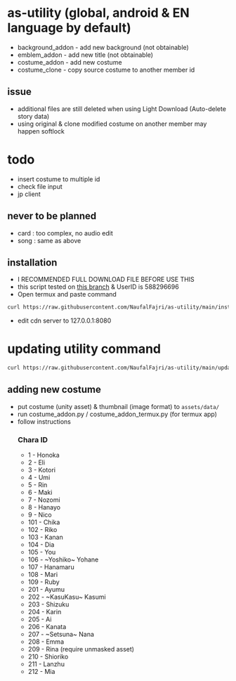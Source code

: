 # as-utility (global, android & EN language by default)
- background_addon - add new background (not obtainable)
- emblem_addon - add new title (not obtainable)
- costume_addon - add new costume
- costume_clone - copy source costume to another member id

## issue
- additional files are still deleted when using Light Download (Auto-delete story data)
- using original & clone modified costume on another member may happen softlock

# todo
- insert costume to multiple id
- check file input
- jp client

## never to be planned
- card : too complex, no audio edit
- song : same as above

## installation
- I RECOMMENDED FULL DOWNLOAD FILE BEFORE USE THIS
- this script tested on [this branch](https://github.com/arina999999997/elichika/tree/92ce74548f0db9b5cb4190821d9907f04c6931e5) & UserID is 588296696
- Open termux and paste command
```bash
curl https://raw.githubusercontent.com/NaufalFajri/as-utility/main/install_as-utility -o install_as-utility && sh install_as-utility
```
- edit cdn server to 127.0.0.1:8080

# updating utility command
```bash
curl https://raw.githubusercontent.com/NaufalFajri/as-utility/main/update_as-utility -o update_as-utility && sh update_as-utility
```

## adding new costume
- put costume (unity asset) & thumbnail (image format) to `assets/data/`
- run costume_addon.py / costume_addon_termux.py (for termux app)
- follow instructions
  ### Chara ID
  - 1 - Honoka
  - 2 - Eli
  - 3 - Kotori
  - 4 - Umi
  - 5 - Rin
  - 6 - Maki
  - 7 - Nozomi
  - 8 - Hanayo
  - 9 - Nico
  - 101 - Chika
  - 102 - Riko
  - 103 - Kanan
  - 104 - Dia
  - 105 - You
  - 106 - ~Yoshiko~ Yohane
  - 107 - Hanamaru
  - 108 - Mari
  - 109 - Ruby
  - 201 - Ayumu
  - 202 - ~KasuKasu~ Kasumi
  - 203 - Shizuku
  - 204 - Karin
  - 205 - Ai
  - 206 - Kanata
  - 207 - ~Setsuna~ Nana
  - 208 - Emma
  - 209 - Rina (require unmasked asset)
  - 210 - Shioriko
  - 211 - Lanzhu
  - 212 - Mia





  
